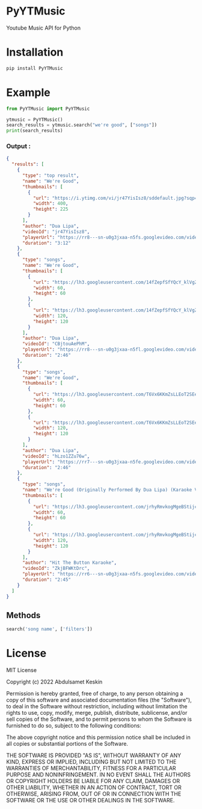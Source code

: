 # PyYTMusic

Youtube Music API for Python

# Installation

```python
pip install PyYTMusic
```

# Example

```python
from PyYTMusic import PyYTMusic

ytmusic = PyYTMusic()
search_results = ytmusic.search("we're good", ["songs"])
print(search_results)


```

### Output :

```json
{
  "results": [
    {
      "type": "top result",
      "name": "We're Good",
      "thumbnails": [
        {
          "url": "https://i.ytimg.com/vi/jr47YisIsz8/sddefault.jpg?sqp=-oaymwEWCJADEOEBIAQqCghqEJQEGHgg6AJIWg&rs=AMzJL3nwkTmeRwXHiFfKUdq5rT3JEKjQ9A",
          "width": 400,
          "height": 225
        }
      ],
      "author": "Dua Lipa",
      "videoId": "jr47YisIsz8",
      "playerUrl": "https://rr8---sn-u0g3jxaa-n5fs.googlevideo.com/videoplayback?expire=1660326601&ei=aT72YuSAKJDegAeR8pmgBw&ip=176.234.226.113&id=o-ALl4XZK3QhUJqDc8nSIUyU243TKDW_gN3sJ4wLtmVHF1&itag=249&source=youtube&requiressl=yes&mh=Tw&mm=31%2C29&mn=sn-u0g3jxaa-n5fs%2Csn-nv47lnsk&ms=au%2Crdu&mv=m&mvi=8&pl=22&initcwndbps=761250&spc=lT-Khh9dmVplSupsl1KJjpGqbF5NlwI&vprv=1&mime=audio%2Fwebm&ns=N1cnr6P2nBML9kpVLNhgLhcH&gir=yes&clen=1219315&dur=191.681&lmt=1646363055152298&mt=1660304234&fvip=4&keepalive=yes&fexp=24001373%2C24007246&c=WEB&rbqsm=fr&txp=4532434&n=s_tdI5CVZqmKAoxuo6&sparams=expire%2Cei%2Cip%2Cid%2Citag%2Csource%2Crequiressl%2Cspc%2Cvprv%2Cmime%2Cns%2Cgir%2Cclen%2Cdur%2Clmt&lsparams=mh%2Cmm%2Cmn%2Cms%2Cmv%2Cmvi%2Cpl%2Cinitcwndbps&lsig=AG3C_xAwRgIhAKJcfGq0OlHSZpABjQCrsALdjO8XKdLLb1LehNBh6ln1AiEA-INLGcH4WNaKL3yiQawk7MoUZCj4KHSHQqLy6hXdWEc%3D&sig=AOq0QJ8wRgIhALgO9zc9uDMNXC-YzucaUu-sfgkHZsLiG3AmsZutN54dAiEA9b1n5zEEy-Lw5yqwVbdIlFWHaCJ9Byvx5Ma0SY3tG6I=",
      "duration": "3:12"
    },
    {
      "type": "songs",
      "name": "We're Good",
      "thumbnails": [
        {
          "url": "https://lh3.googleusercontent.com/14fZepfSfYQcY_klVgZwFNTiJ9_2iMf4865CQMLWQ6rY4r3wPa8BaDMqexKixCn3h1ik2ybxys5MTTHzmg=w60-h60-l90-rj",
          "width": 60,
          "height": 60
        },
        {
          "url": "https://lh3.googleusercontent.com/14fZepfSfYQcY_klVgZwFNTiJ9_2iMf4865CQMLWQ6rY4r3wPa8BaDMqexKixCn3h1ik2ybxys5MTTHzmg=w120-h120-l90-rj",
          "width": 120,
          "height": 120
        }
      ],
      "author": "Dua Lipa",
      "videoId": "CBjtouAePhM",
      "playerUrl": "https://rr8---sn-u0g3jxaa-n5fl.googlevideo.com/videoplayback?expire=1660326602&ei=aj72YvfwGoS91gL61an4Cw&ip=176.234.226.113&id=o-AIUubV5ttJJiIEKHFQSAr-yl_IsB7v7rGSp9jN15tLeU&itag=249&source=youtube&requiressl=yes&mh=1K&mm=31%2C29&mn=sn-u0g3jxaa-n5fl%2Csn-nv47lns6&ms=au%2Crdu&mv=m&mvi=8&pl=22&gcr=tr&initcwndbps=731250&spc=lT-Khj-QgZhf7VoBoEXGS1SnT5iZl54&vprv=1&mime=audio%2Fwebm&ns=nQ8lpKlGXkdV6VY19w_2uEkH&gir=yes&clen=1082461&dur=165.521&lmt=1623555310521291&mt=1660304234&fvip=1&keepalive=yes&fexp=24001373%2C24007246&c=WEB&rbqsm=fr&txp=5532434&n=d77b4xVTJCTGHE4lmV&sparams=expire%2Cei%2Cip%2Cid%2Citag%2Csource%2Crequiressl%2Cgcr%2Cspc%2Cvprv%2Cmime%2Cns%2Cgir%2Cclen%2Cdur%2Clmt&lsparams=mh%2Cmm%2Cmn%2Cms%2Cmv%2Cmvi%2Cpl%2Cinitcwndbps&lsig=AG3C_xAwRQIhAPxqgbNxQZ376O_nt59mf1AdNTuYbkElYXYfb8E7kssuAiATeN-zMUEgF7AeQG5LpZlatSnYg4dayCtsSGv4wDB2hw%3D%3D&sig=AOq0QJ8wRQIgaNMMxwwd5lQjibIGDnVF_x7ovVWrEUr2e2ZCldyEEqoCIQCAsPs-0cgICUtLXheHKITQ7UCSTZjH0luqLXbUVKevag==",
      "duration": "2:46"
    },
    {
      "type": "songs",
      "name": "We're Good",
      "thumbnails": [
        {
          "url": "https://lh3.googleusercontent.com/T6Vx6KKmZsLLEoT2SEe0LUGa8JQioIs3yDRMg4LdaoeNpJjSCSzxYa9alV8J5zfKk_t6A8VrrWnKIQ-TEw=w60-h60-l90-rj",
          "width": 60,
          "height": 60
        },
        {
          "url": "https://lh3.googleusercontent.com/T6Vx6KKmZsLLEoT2SEe0LUGa8JQioIs3yDRMg4LdaoeNpJjSCSzxYa9alV8J5zfKk_t6A8VrrWnKIQ-TEw=w120-h120-l90-rj",
          "width": 120,
          "height": 120
        }
      ],
      "author": "Dua Lipa",
      "videoId": "hLzo1ZZu76w",
      "playerUrl": "https://rr7---sn-u0g3jxaa-n5fe.googlevideo.com/videoplayback?expire=1660326603&ei=az72YtvNCcaj1gKUvqjQAQ&ip=176.234.226.113&id=o-AI9sk6OhFOgR6ofZNWNYQ9iiPniOA9lIUnQ9bv8UJRXa&itag=249&source=youtube&requiressl=yes&mh=hR&mm=31%2C29&mn=sn-u0g3jxaa-n5fe%2Csn-nv47lnl6&ms=au%2Crdu&mv=m&mvi=7&pl=22&gcr=tr&initcwndbps=753750&spc=lT-KhiavbuQbica-r4--FJW1IGHNfVA&vprv=1&mime=audio%2Fwebm&ns=_0dy3jRs5Ylohs9z-Oo9-rUH&gir=yes&clen=1085260&dur=165.521&lmt=1624363536758656&mt=1660304234&fvip=6&keepalive=yes&fexp=24001373%2C24007246&c=WEB&rbqsm=fr&txp=5411222&n=tZ3Dn5vMI70-IE0uIp&sparams=expire%2Cei%2Cip%2Cid%2Citag%2Csource%2Crequiressl%2Cgcr%2Cspc%2Cvprv%2Cmime%2Cns%2Cgir%2Cclen%2Cdur%2Clmt&lsparams=mh%2Cmm%2Cmn%2Cms%2Cmv%2Cmvi%2Cpl%2Cinitcwndbps&lsig=AG3C_xAwRAIgBAvr3xcAFgFcGDQRhbI_XXhSF-WvuuT8k3Bf34ZKkK4CIHCAHkwWM2C11QwxKtgBdTcmz9E5dUZcZDG53B5T0dac&sig=AOq0QJ8wRQIhANMNwD2xE9O5ANfGL1THtS57ynlVCuRuYu1lmUfN5ZMVAiAc-KtFJOu0d939FYEGhzIB_9JGJAKS8OkW1Kt2Hwkd6A==",
      "duration": "2:46"
    },
    {
      "type": "songs",
      "name": "We're Good (Originally Performed By Dua Lipa) (Karaoke Version)",
      "thumbnails": [
        {
          "url": "https://lh3.googleusercontent.com/jrhyRmvkogMgeBStijcMf0xLstqFXRZzIgtdCGJoMj8iTTtWQ29yWsty_2ME5JSmDSFe-d3T4dBceVWe=w60-h60-l90-rj",
          "width": 60,
          "height": 60
        },
        {
          "url": "https://lh3.googleusercontent.com/jrhyRmvkogMgeBStijcMf0xLstqFXRZzIgtdCGJoMj8iTTtWQ29yWsty_2ME5JSmDSFe-d3T4dBceVWe=w120-h120-l90-rj",
          "width": 120,
          "height": 120
        }
      ],
      "author": "Hit The Button Karaoke",
      "videoId": "ZkjBFWKtDrc",
      "playerUrl": "https://rr6---sn-u0g3jxaa-n5fs.googlevideo.com/videoplayback?expire=1660326603&ei=az72YtCkMZyR1gLX5ajABA&ip=176.234.226.113&id=o-AKm2VFMxffoUQhn3ZU01uZVIlAb3GLp59S2KlzKFI417&itag=249&source=youtube&requiressl=yes&mh=Ae&mm=31%2C29&mn=sn-u0g3jxaa-n5fs%2Csn-nv47lnl6&ms=au%2Crdu&mv=m&mvi=6&pl=22&gcr=tr&initcwndbps=761250&spc=lT-KhmoeUZmHYOG9VkZoSpmOFNnqwBY&vprv=1&mime=audio%2Fwebm&ns=A3LprjV3lobATq099pLv1vsH&gir=yes&clen=1108906&dur=164.121&lmt=1616590294521237&mt=1660304234&fvip=3&keepalive=yes&fexp=24001373%2C24007246&c=WEB&rbqsm=fr&txp=2311224&n=CkRGkBWhVWnMWdnXPv&sparams=expire%2Cei%2Cip%2Cid%2Citag%2Csource%2Crequiressl%2Cgcr%2Cspc%2Cvprv%2Cmime%2Cns%2Cgir%2Cclen%2Cdur%2Clmt&lsparams=mh%2Cmm%2Cmn%2Cms%2Cmv%2Cmvi%2Cpl%2Cinitcwndbps&lsig=AG3C_xAwRAIgSZztskVnesBpfu2bnCQQyZBkVcqiGbnk0TJ8ThT5Cr0CICLYptv7yomXck9Vv5di5FWiC5csuI4J6E16Qj3-P9Xe&sig=AOq0QJ8wRAIgc5B1hztcAHxqjQjFpRYccFc9nHAk9m3nHl0cY0ueD2wCIDiIG0Z7CbAdBPCT7ZjlEygV2c33DmYKl22MWOfleIBL",
      "duration": "2:45"
    }
  ]
}
```

## Methods

```python
search('song name', ['filters'])
```

# License

MIT License

Copyright (c) 2022 Abdulsamet Keskin

Permission is hereby granted, free of charge, to any person obtaining a copy
of this software and associated documentation files (the "Software"), to deal
in the Software without restriction, including without limitation the rights
to use, copy, modify, merge, publish, distribute, sublicense, and/or sell
copies of the Software, and to permit persons to whom the Software is
furnished to do so, subject to the following conditions:

The above copyright notice and this permission notice shall be included in all
copies or substantial portions of the Software.

THE SOFTWARE IS PROVIDED "AS IS", WITHOUT WARRANTY OF ANY KIND, EXPRESS OR
IMPLIED, INCLUDING BUT NOT LIMITED TO THE WARRANTIES OF MERCHANTABILITY,
FITNESS FOR A PARTICULAR PURPOSE AND NONINFRINGEMENT. IN NO EVENT SHALL THE
AUTHORS OR COPYRIGHT HOLDERS BE LIABLE FOR ANY CLAIM, DAMAGES OR OTHER
LIABILITY, WHETHER IN AN ACTION OF CONTRACT, TORT OR OTHERWISE, ARISING FROM,
OUT OF OR IN CONNECTION WITH THE SOFTWARE OR THE USE OR OTHER DEALINGS IN THE
SOFTWARE.
